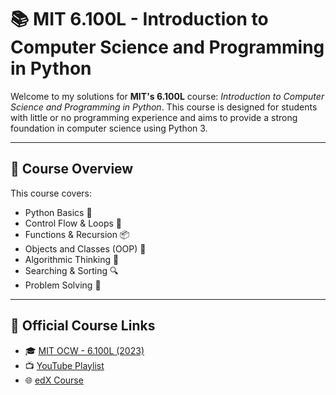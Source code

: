 # 📚 MIT 6.100L - Introduction to Computer Science and Programming in Python

Welcome to my solutions for **MIT's 6.100L** course: *Introduction to Computer Science and Programming in Python*. This course is designed for students with little or no programming experience and aims to provide a strong foundation in computer science using Python 3.

---
## 🚀 Course Overview

This course covers:

- Python Basics 🐍
- Control Flow & Loops 🔁
- Functions & Recursion 📦
- Objects and Classes (OOP) 🧱
- Algorithmic Thinking 🧠
- Searching & Sorting 🔍
- Problem Solving 🧮
- ---

## 🔗 Official Course Links

- 🎓 [MIT OCW - 6.100L (2023)](https://ocw.mit.edu/courses/6-100l-introduction-to-computer-science-and-programming-using-python-spring-2023/)
- 📺 [YouTube Playlist](https://www.youtube.com/playlist?list=PLUl4u3cNGP632AodFZtWY2J0dJcg1zGg5)
- 🌐 [edX Course](https://www.edx.org/course/introduction-to-computer-science-and-programming-using-python)
